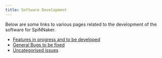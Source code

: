 ```yaml
---
title: Software Development
---
```


Below are some links to various pages related to the development of the software for SpiNNaker.

 * [Features in progress and to be developed](features.html)
 * [General Bugs to be fixed](https://github.com/issues?q=is%3Aopen+is%3Aissue+label%3Abug+user%3ASpiNNakerManchester+no%3Amilestone)
 * [Uncategorised issues](https://github.com/issues?q=is%3Aopen+user%3ASpiNNakerManchester+no%3Amilestone+-label%3Abug+is%3Aissue)
 